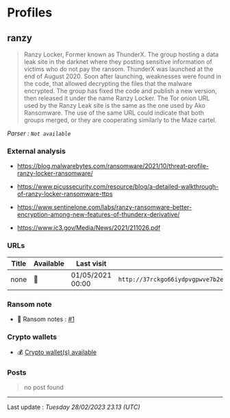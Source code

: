 # Profiles

## **ranzy**

> Ranzy Locker, Former known as ThunderX. The group hosting a data leak site in the darknet where they posting sensitive information of victims who do not pay the ransom. ThunderX was launched at the end of August 2020. Soon after launching, weaknesses were found in the code, that allowed decrypting the files that the malware encrypted. The group has fixed the code and publish a new version, then released it under the name Ranzy Locker. The Tor onion URL used by the Ranzy Leak site is the same as the one used by Ako Ransomware. The use of the same URL could indicate that both groups merged, or they are cooperating similarly to the Maze cartel.

_Parser : `Not available`_

### External analysis
- https://blog.malwarebytes.com/ransomware/2021/10/threat-profile-ranzy-locker-ransomware/

- https://www.picussecurity.com/resource/blog/a-detailed-walkthrough-of-ranzy-locker-ransomware-ttps

- https://www.sentinelone.com/labs/ranzy-ransomware-better-encryption-among-new-features-of-thunderx-derivative/

- https://www.ic3.gov/Media/News/2021/211026.pdf

### URLs
| Title | Available | Last visit | fqdn | Screenshot 
|---|---|---|---|---|
| none | 🔴 | 01/05/2021 00:00 | `http://37rckgo66iydpvgpwve7b2el5q2zhjw4tv4lmyewufnpx4lhkekxkoqd.onion` | ❌ | 


### Ransom note
* 📝 Ransom notes :  <a href="/ransomware_notes/ranzy/ranzy.txt" target=_blank>#1</a> 

### Crypto wallets
* 💰 <a href="/#/crypto/ranzy.md">Crypto wallet(s) available</a>


### Posts

> no post found


 --- 


Last update : _Tuesday 28/02/2023 23.13 (UTC)_
